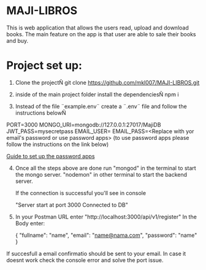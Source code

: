 # MAJI-LIBROS

This is web application that allows the users read, upload and download books. The main feature on the app is that user are able to sale their books and buy.

# Project set up:

1. Clone the projectÑ
   git clone https://github.com/mkl007/MAJI-LIBROS.git

2. inside of the main project folder install the dependenciesÑ
    npm i

3. Instead of the file ¨example.env¨ create a ¨.env¨ file and follow the instructions belowÑ

PORT=3000
MONGO_URI=mongodb://127.0.0.1:27017/MajiDB
JWT_PASS=mysecretpass
EMAIL_USER=<Replace with your email address>
EMAIL_PASS=<Replace with yor email's password or use password apps>
(to use password apps please follow the instructions on the link below)

[Guide to set up the password apps](https://www.google.com/search?sca_esv=1c3e42585d6876e1&sxsrf=ACQVn0_2ol-bUtx_xKMTkNcEKpvsN2RpcQ:1705968816918&q=contrase%C3%B1as+de+aplicaciones+gmail&tbm=vid&source=lnms&sa=X&ved=2ahUKEwjz-NCKnfKDAxUbRDABHaiyDMQQ0pQJegQICxAB&biw=1517&bih=674&dpr=0.9#fpstate=ive&vld=cid:91cd5943,vid:u3YIHs1Rx78,st:0)

4. Once all the steps above are done run
    "mongod" in the terminal to start the mongo server.
    "nodemon" in other terminal to start the backend server.

    If the connection is successful you'll see in console

    "Server start at port 3000
    Connected to DB"

5. In your Postman URL enter "http://localhost:3000/api/v1/register"
   In the Body enter:

   {
    "fullname": "name",
    "email": "name@nama.com",
    "password": "name"
    }
 
 If succesfull a email confirmatio should be sent to your email. In case it doesnt work check the console error and solve the port issue. 